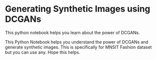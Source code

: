 # Generating Synthetic Images using DCGANs
This python notebook helps you learn about the power of DCGANs. 

This Python Notebook helps you understand the power of DCGANs and generate synthetic images. This is specifically for MNSIT Fashion dataset but you can use any.
Hope this helps.
